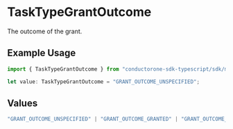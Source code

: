 # TaskTypeGrantOutcome

The outcome of the grant.

## Example Usage

```typescript
import { TaskTypeGrantOutcome } from "conductorone-sdk-typescript/sdk/models/shared";

let value: TaskTypeGrantOutcome = "GRANT_OUTCOME_UNSPECIFIED";
```

## Values

```typescript
"GRANT_OUTCOME_UNSPECIFIED" | "GRANT_OUTCOME_GRANTED" | "GRANT_OUTCOME_DENIED" | "GRANT_OUTCOME_ERROR" | "GRANT_OUTCOME_CANCELLED" | "GRANT_OUTCOME_WAIT_TIMED_OUT"
```